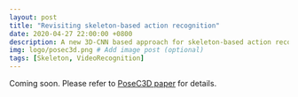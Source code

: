 ```yaml
---
layout: post
title: "Revisiting skeleton-based action recognition"
date: 2020-04-27 22:00:00 +0800
description: A new 3D-CNN based approach for skeleton-based action recognition. Achieve state-of-the-art performance on FineGYM, NTURGB-D and Kinetics-Skeleton.
img: logo/posec3d.png # Add image post (optional)
tags: [Skeleton, VideoRecognition]
---
```


Coming soon. Please refer to [PoseC3D paper](https://arxiv.org/abs/2104.13586) for details.
